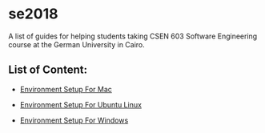 # se2018

A list of guides for helping students taking CSEN 603 Software Engineering course at the German University in Cairo.

## List of Content:

* [Environment Setup For Mac](https://github.com/omardoma/se2018/blob/master/environment-setup-mac.md)

* [Environment Setup For Ubuntu Linux](https://github.com/omardoma/se2018/blob/master/environment-setup-linux.md)

* [Environment Setup For Windows](https://github.com/omardoma/se2018/blob/master/environment-setup-windows.md)
